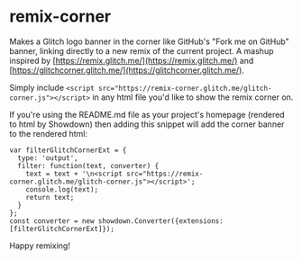 # remix-corner

Makes a Glitch logo banner in the corner like GitHub's "Fork me on GitHub" banner, linking directly to a new remix of the current project. A mashup inspired by [https://remix.glitch.me/](https://remix.glitch.me/) and [https://glitchcorner.glitch.me/](https://glitchcorner.glitch.me/).

Simply include `<script src="https://remix-corner.glitch.me/glitch-corner.js"></script>` in any html file you'd like to show the remix corner on.

If you're using the README.md file as your project's homepage (rendered to html by Showdown) then adding this snippet will add the corner banner to the rendered html:
```
var filterGlitchCornerExt = {
  type: 'output',
  filter: function(text, converter) {
    text = text + '\n<script src="https://remix-corner.glitch.me/glitch-corner.js"></script>';
    console.log(text);
    return text;
  }
};
const converter = new showdown.Converter({extensions: [filterGlitchCornerExt]});
```
Happy remixing!